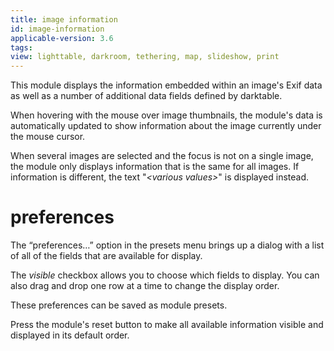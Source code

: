 ```yaml
---
title: image information
id: image-information
applicable-version: 3.6
tags:
view: lighttable, darkroom, tethering, map, slideshow, print
---
```


This module displays the information embedded within an image's Exif data as well as a number of additional data fields defined by darktable.

When hovering with the mouse over image thumbnails, the module's data is automatically updated to show information about the image currently under the mouse cursor.

When several images are selected and the focus is not on a single image, the module only displays information that is the same for all images. If information is different, the text "_\<various values\>_" is displayed instead.

# preferences

The “preferences…” option in the presets menu brings up a dialog with a list of all of the fields that are available for display.

The _visible_ checkbox allows you to choose which fields to display. You can also drag and drop one row at a time to change the display order.

These preferences can be saved as module presets.

Press the module's reset button to make all available information visible and displayed in its default order.
